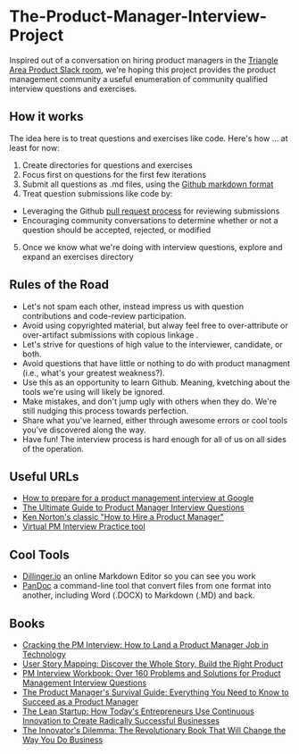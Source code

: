 # The-Product-Manager-Interview-Project

Inspired out of a conversation on hiring product managers in the [Triangle Area Product Slack room](triproduct.slack.com), we're hoping this project provides the product management community a useful enumeration of community qualified interview questions and exercises.

## How it works

The idea here is to treat questions and exercises like code. Here's how ... at least for now:

1. Create directories for questions and exercises
2. Focus first on questions for the first few iterations
3. Submit all questions as .md files, using the [Github markdown format](https://help.github.com/articles/basic-writing-and-formatting-syntax/)
4. Treat question submissions like code by:
  * Leveraging the Github [pull request process](https://help.github.com/articles/reviewing-changes-in-pull-requests/) for reviewing submissions
  * Encouraging community conversations to determine whether or not a question should be accepted, rejected, or modified
5. Once we know what we're doing with interview questions, explore and expand an exercises directory

## Rules of the Road

* Let's not spam each other, instead impress us with question contributions and code-review participation.
* Avoid using copyrighted material, but alway feel free to over-attribute or over-artifact submissions with copious linkage .
* Let's strive for questions of high value to the interviewer, candidate, or both. 
* Avoid questions that have little or nothing to do with product managment (i.e., what's your greatest weakness?).
* Use this as an opportunity to learn Github. Meaning, kvetching about the tools we're using will likely be ignored.
* Make mistakes, and don't jump ugly with others when they do. We're still nudging this process towards perfection.
* Share what you've learned, either through awesome errors or cool tools you've discovered along the way.
* Have fun! The interview process is hard enough for all of us on all sides of the operation.

## Useful URLs

* [How to prepare for a product management interview at Google](http://bit.ly/product-school_google-pm-interview-prep)
* [The Ultimate Guide to Product Manager Interview Questions](http://bit.ly/ultimate-pm-interview-guide)
* [Ken Norton's classic "How to Hire a Product Manager"](http://bit.ly/ken-norton-how2hire-pms)
* [Virtual PM Interview Practice tool](http://bit.ly/pm-interview-practice)

## Cool Tools
* [Dillinger.io](http://dillinger.io/) an online Markdown Editor so you can see you work
* [PanDoc](http://pandoc.org/) a command-line tool that convert files from one  format into another, including Word (.DOCX) to Markdown (.MD) and back.

## Books 
* [Cracking the PM Interview: How to Land a Product Manager Job in Technology](http://bit.ly/cracking-pm-interview-book)
* [User Story Mapping: Discover the Whole Story, Build the Right Product](http://bit.ly/the-user-story-mapping-book)
* [PM Interview Workbook: Over 160 Problems and Solutions for Product Management Interview Questions](http://bit.ly/pm-interview-workbook-book)
* [The Product Manager's Survival Guide: Everything You Need to Know to Succeed as a Product Manager](http://bit.ly/pm-survival-guide-book)
* [The Lean Startup: How Today's Entrepreneurs Use Continuous Innovation to Create Radically Successful Businesses](http://bit.ly/the-lean-startup-book-link)
* [The Innovator's Dilemma: The Revolutionary Book That Will Change the Way You Do Business ](http://bit.ly/innovators-dilemma-book-link)
